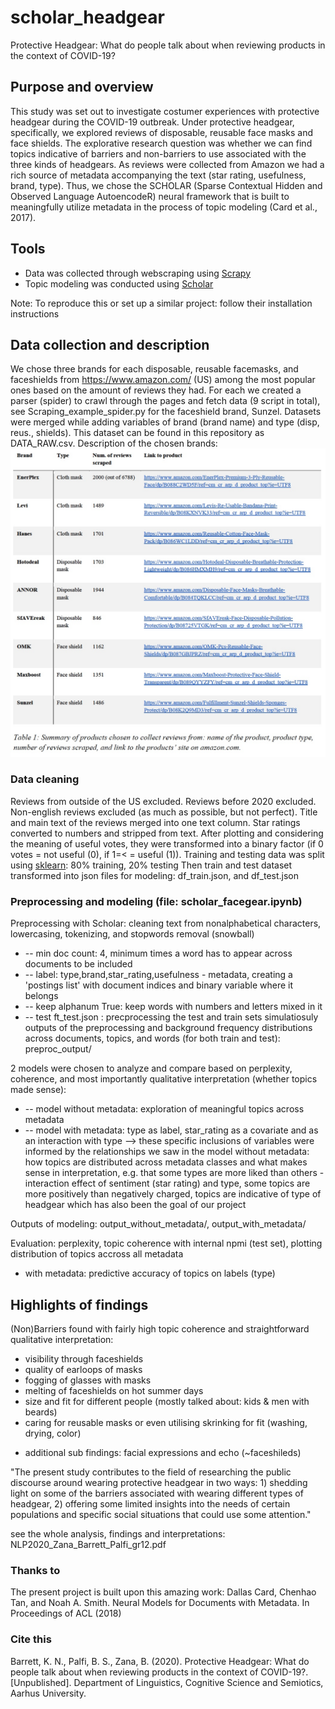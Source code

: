 # scholar_headgear
Protective Headgear: What do people talk about when reviewing products in the context of COVID-19?

## Purpose and overview

This study was set out to investigate costumer experiences with protective headgear during the COVID-19 outbreak. 
Under protective headgear, specifically, we explored reviews of disposable, reusable face masks and face shields. 
The explorative research question was whether we can find topics indicative of barriers and non-barriers to use associated with the three kinds of headgears. 
As reviews were collected from Amazon we had a rich source of metadata accompanying the text (star rating, usefulness, brand, type). 
Thus, we chose the SCHOLAR  (Sparse Contextual Hidden and Observed Language AutoencodeR) neural framework that is built to meaningfully utilize metadata in the process of topic modeling (Card et al., 2017).

## Tools

- Data was collected through webscraping using [Scrapy](https://scrapy.org/)
- Topic modeling was conducted using [Scholar](https://github.com/dallascard/scholar)

Note: To reproduce this or set up a similar project: follow their installation instructions

## Data collection and description
We chose three brands for each disposable, reusable facemasks, and faceshields from https://www.amazon.com/ (US) among the most popular ones based on the amount of reviews they had.
For each we created a parser (spider) to crawl through the pages and fetch data (9 script in total), see Scraping_example_spider.py for the faceshield brand, Sunzel.
Datasets were merged while adding variables of brand (brand name) and type (disp, reus., shields). This dataset can be found in this repository as DATA_RAW.csv. Description of the chosen brands:
![data_description](/chosen_products.png)

### Data cleaning
Reviews from outside of the US excluded.
Reviews before 2020 excluded.
Non-english reviews excluded (as much as possible, but not perfect).
Title and main text of the reviews merged into one text column.
Star ratings converted to numbers and stripped from text.
After plotting and considering the meaning of useful votes, they were transformed into a binary factor (if 0 votes = not useful (0), if 1=< = useful (1)).
Training and testing data was split using [sklearn](https://scikit-learn.org/stable/): 80% training, 20% testing
Then train and test dataset transformed into json files for modeling: df_train.json, and df_test.json

### Preprocessing and modeling (file: scholar_facegear.ipynb)
Preprocessing with Scholar: cleaning text from nonalphabetical characters, lowercasing, tokenizing, and stopwords removal (snowball)
- -- min doc count: 4, minimum times a word has to appear across documents to be included
- -- label: type,brand,star_rating,usefulness - metadata, creating a 'postings list' with document indices and binary variable where it belongs
- -- keep alphanum True: keep words with numbers and letters mixed in it
- -- test ft_test.json : precprocessing the test and train sets simulatiosuly
outputs of the preprocessing and background frequency distributions across documents, topics, and words (for both train and test): preproc_output/

2 models were chosen to analyze and compare based on perplexity, coherence, and most importantly qualitative interpretation (whether topics made sense):
- -- model without metadata: exploration of meaningful topics across metadata
- -- model with metadata: type as label, star_rating as a covariate and as an interaction with type --> these specific inclusions of variables were informed by the relationships we saw in the model without metadata:
how topics are distributed across metadata classes and what makes sense in interpretation, e.g. that some types are more liked than others - interaction effect of sentiment (star rating) and type, some topics are more positively than negatively charged, topics are indicative of type of headgear which has also been the goal of our project

Outputs of modeling: output_without_metadata/, output_with_metadata/

Evaluation: perplexity, topic coherence with internal npmi (test set), plotting distribution of topics accross all metadata 
+ with metadata: predictive accuracy of topics on labels (type)

## Highlights of findings
(Non)Barriers found with fairly high topic coherence and straightforward qualitative interpretation:
- visibility through faceshields
- quality of earloops of masks
- fogging of glasses with masks
- melting of faceshields on hot summer days
- size and fit for different people (mostly talked about: kids & men with beards)
- caring for reusable masks or even utilising skrinking for fit (washing, drying, color)
+ additional sub findings: facial expressions and echo (~faceshileds)

"The present study contributes to the field of researching the public discourse around wearing protective headgear in two ways: 1) shedding light on some of the barriers associated with wearing different types of headgear, 2) offering some limited insights into the needs of certain populations and specific social situations that could use some attention."

see the whole analysis, findings and interpretations: NLP2020_Zana_Barrett_Palfi_gr12.pdf

### Thanks to
The present project is built upon this amazing work: 
Dallas Card, Chenhao Tan, and Noah A. Smith. Neural Models for Documents with Metadata. In Proceedings of ACL (2018)

### Cite this
Barrett, K. N., Palfi, B. S., Zana, B. (2020). Protective Headgear: What do people talk about when reviewing products in the context of COVID-19?. [Unpublished]. Department of Linguistics, Cognitive Science and Semiotics, Aarhus University.

